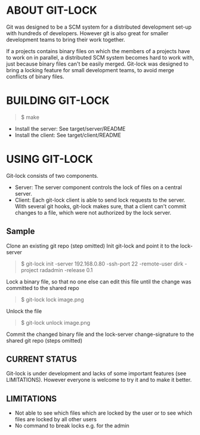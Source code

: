 # ABOUT GIT-LOCK

Git was designed to be a SCM system for a distributed development set-up with hundreds of developers.
However git is also great for smaller development teams to bring their work together.

If a projects contains binary files on which the members of a projects have to work on in parallel, 
a distributed SCM system becomes hard to work with, just because binary files can't be easily merged.
Git-lock was designed to bring a locking feature for small development teams, to avoid merge conflicts of binary files.

# BUILDING GIT-LOCK

> $ make

* Install the server: See target/server/README
* Install the client: See target/client/README


# USING GIT-LOCK

Git-lock consists of two components. 

* Server: The server component controls the lock of files on a central server.
* Client: Each git-lock client is able to send lock requests to the server. With several git hooks, git-lock makes
  sure, that a client can't commit changes to a file, which were not authorized by the lock server.

## Sample

Clone an existing git repo (step omitted)
Init git-lock and point it to the lock-server
> $ git-lock init -server 192.168.0.80 -ssh-port 22 -remote-user dirk -project radadmin -release 0.1

Lock a binary file, so that no one else can edit this file until the change was committed to the shared repo
> $ git-lock lock image.png

Unlock the file
> $ git-lock unlock image.png

Commit the changed binary file and the lock-server change-signature to the shared git repo (steps omitted)

## CURRENT STATUS

Git-lock is under development and lacks of some important features (see LIMITATIONS). However everyone is welcome
to try it and to make it better.


## LIMITATIONS

* Not able to see which files which are locked by the user or to see which files are locked by all other users
* No command to break locks e.g. for the admin
